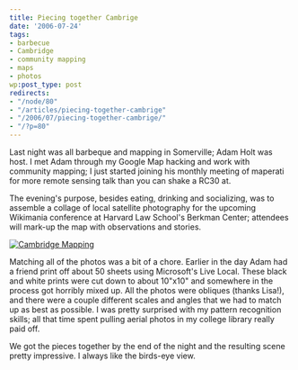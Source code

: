 ```yaml
---
title: Piecing together Cambrige
date: '2006-07-24'
tags:
- barbecue
- Cambridge
- community mapping
- maps
- photos
wp:post_type: post
redirects:
- "/node/80"
- "/articles/piecing-together-cambrige"
- "/2006/07/piecing-together-cambrige/"
- "/?p=80"
---
```


Last night was all barbeque and mapping in Somerville; Adam Holt was host. I met Adam through my Google Map hacking and work with community mapping; I just started joining his monthly meeting of maperati for more remote sensing talk than you can shake a RC30 at.

The evening's purpose, besides eating, drinking and socializing, was to assemble a collage of local satellite photography for the upcoming Wikimania conference at Harvard Law School's Berkman Center; attendees will mark-up the map with observations and stories.

[ ![Cambridge Mapping](http://static.flickr.com/58/197662719_387823c972.jpg) ](http://www.flickr.com/photos/bensheldon/197662719/ "Photo Sharing")

Matching all of the photos was a bit of a chore. Earlier in the day Adam had a friend print off about 50 sheets using Microsoft's Live Local. These black and white prints were cut down to about 10"x10" and somewhere in the process got horribly mixed up. All the photos were obliques (thanks Lisa!), and there were a couple different scales and angles that we had to match up as best as possible. I was pretty surprised with my pattern recognition skills; all that time spent pulling aerial photos in my college library really paid off.

We got the pieces together by the end of the night and the resulting scene pretty impressive. I always like the birds-eye view.

